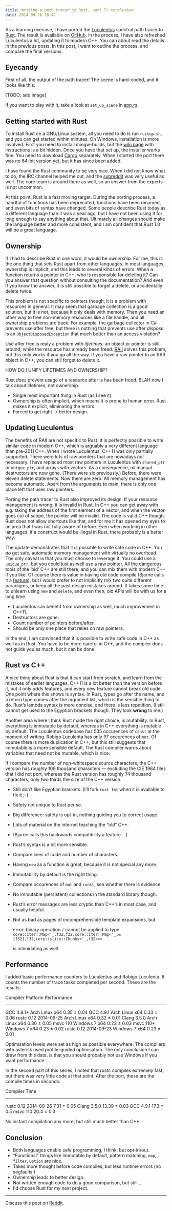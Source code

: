 ```yaml
---
title: Writing a path tracer in Rust, part 7: conclusion
date: 2014-09-28 18:42
---
```


As a learning exercise, I have ported the [Luculentus][luculentus] spectral path tracer to [Rust][rust].
The result is available on [GitHub][robigo-luculenta].
In the process, I have also refreshed Luculentus a bit, updating it to modern C++.
You can about read the details in the previous posts.
In this post, I want to outline the process, and compare the final versions.

[rust]:             http://rust-lang.org
[luculentus]:       https://github.com/ruud-v-a/luculentus
[robigo-luculenta]: https://github.com/ruud-v-a/robigo-luculenta

Eyecandy
--------
First of all, the output of the path tracer!
The scene is hard-coded, and it looks like this:

[TODO: add image]

If you want to play with it,
take a look at `set_up_scene` in [app.rs][apprs].

[apprs]: https://github.com/ruud-v-a/robigo-luculenta/blob/master/src/app.rs

Getting started with Rust
-------------------------
To install Rust on a GNU/Linux system, all you need to do is run `rustup.sh`,
and you can get started within minutes.
On Windows, installation is more involved.
First you need to install mingw-builds,
but the [wiki page][winwikipage] with instructions is a bit hidden.
Once you have that set up, the installer works fine.
You need to download [Cargo][cargo] separately.
When I started the port there was no 64-bit version yet,
but it has since been added.

[winwikipage]: https://github.com/rust-lang/rust/wiki/Using-Rust-on-Windows
[cargo]:       http://crates.io/

I have found the Rust community to be very nice.
When I did not know what to do, the IRC channel helped me out,
and the [subreddit][r/rust] was very useful as well.
The core team is around there as well,
so an answer from the experts is not uncommon.

[r/rust]: http://www.reddit.com/r/rust

At this point, Rust is a fast moving target.
During the porting process, a handful of functions has been deprecated,
functions have been renamed,
and even bits of syntax have changed.
Some people describe Rust today as a different language than it was a year ago,
but I have not been using it for long enough to say anything about that.
Ultimately all changes should make the language better and more consistent,
and I am confident that Rust 1.0 will be a great language.

Ownership
---------
If I had to describe Rust in one word, it would be _ownership_.
For me, this is the one thing that sets Rust apart from other languages.
In most languages, ownership is implicit,
and this leads to several kinds of errors.
When a function returns a pointer in C++, who is responsible for deleting it?
Can you answer that question without consulting the documentation?
And even if you know the answer, it is still possible to forget a delete,
or accidentally delete twice.

This problem is not specific to pointers though, it is a problem with resources in general.
It may seem that garbage collection is a good solution,
but it is not, because it only deals with memory.
Then you need an other way to free non-memory resources like a file handle,
and all ownership problems are back.
For example, the garbage collector in C# prevents use after free,
but there is nothing that prevents use after _dispose_.
Is an `ObjectDisposedException` that much better than an access violation?

Use after free is realy a problem with _lifetimes_:
an object or pointer is still around,
while the resource has already been freed.
[RAII][raii] solves this problem,
but this only works if you go all the way.
If you have a raw pointer to an RAII object in C++, you can still forget to delete it.

HOW DO I UNIFY LIFETIMES AND OWNERSHIP?

[raii]: https://en.wikipedia.org/wiki/Resource_Acquisition_Is_Initialization

Rust _does_ prevent usage of a resource after is has been freed.
BLAH now I talk about lifetimes, not ownership.

- Single most important thing in Rust (as I see it).
- Ownership is often implicit, which means it is prone to human error.
  Rust makes it explicit, eliminating the errors.
- Forced to get right -> better design.

Updating Luculentus
-------------------
The benefits of RAII are not specific to Rust.
It is perfectly possible to write similar code in modern C++,
which is arguably a very different language than pre-2011 C++.
When I wrote Luculentus, C++11 was only partially supported.
There were lots of raw pointers that are nowadays not necessary.
I have replaced most raw pointers in Luculentus with `shared_ptr` or `unique_ptr`,
and arrays with vectors.
As a consequence, _all_ manual destructors are now gone.
(There were six previously.)
Before, there were eleven delete statements.
Now there are zero.
All memory management has become automatic.
Apart from the arguments to main, there is only one place left that uses raw pointers.

Porting the path tracer to Rust also improved its design.
If your resource management is wrong, it is invalid in Rust.
In C++ you can get away with e.g. taking the address of the first element of a vector,
and when the vector goes out of scope, the pointer will be invalid.
The code is valid C++ though.
Rust does not allow shortcuts like that,
and for me it has opened my eyes to an area that I was not fully aware of before.
Even when working in other languages,
if a construct would be illegal in Rust,
there probably is a better way.

The update demonstrates that it _is_ possible to write safe code in C++.
You _do_ get safe, automatic memory management with virtually no overhead.
The only caveat is that you must choose to leverage it.
You could use a `unique_ptr`, but you could just as well use a raw pointer.
All the dangerous tools of the ‘old’ C++ are still there,
and you can mix them with modern C++ if you like.
Of course there is value in having old code compile (Bjarne calls it a [feature][feature]),
but I would prefer to not implicitly mix two quite different paradigms,
or keep all the past design mistakes around.
It takes some time to unlearn using `new` and `delete`,
and even then, old APIs will be with us for a long time.

[feature]: http://channel9.msdn.com/Events/GoingNative/2013/Opening-Keynote-Bjarne-Stroustrup

- Luculentus can benefit from ownership as well, much improvement in C++11.
- Destructors are gone.
- Count number of pointers before/after.
- Should be only one place that relies on raw pointers.

In the end, I am convinced that it is possible to write safe code in C++ as well as in Rust.
You have to be more careful in C++,
and the compiler does not guide you as much,
but it can be done.

Rust vs C++
-----------
A nice thing about Rust is that it can start from scratch,
and learn from the mistakes of earlier languages.
C++11 is a lot better than the version before it,
but it only _adds_ features,
and every new feature cannot break old code.
One point where this shows is syntax.
In Rust, types go after the name, and a return type comes after the argument list,
which is the sensible thing to do.
Rust’s lambda syntax is more concise, and there is less repetition.
(I still cannot get used to the Egyption brackets though.
They look **wrong** to me.)

Another area where I think Rust made the right choice, is mutability.
In Rust, everything is immutable by default, whereas in C++ everything is mutable by default.
The Luculentus codebase has 535 occurences of `const` at the moment of writing.
Robigo Luculenta has only 97 occurences of `mut`.
Of course there is more duplication in C++,
but this still suggests that immutable is a more sensible default.
The Rust compiler warns about variables that need not be mutable, which is nice.

If I compare the number of non-whitespace source characters,
the C++ version has roughly 109 thousand characters — excluding the CIE 1964 files that I did not port,
whereas the Rust version has roughly 74 thousand characters,
only two thirds the size of the C++ version.

- Still don’t like Egyptian brackets. (I’ll fork `rust fmt` when it is available to fix it ;-)
- Safety not unique to Rust per se.
- Big difference: safety is opt-in, nothing guiding you to correct usage.
- Lots of material on the internet teaching the “old” C++.
- (Bjarne calls this backwards compatibility a feature …)
- Rust’s syntax is a bit more sensible.
- Compare lines of code and number of characters.
- Having `new` as a function is great, because it is not special any more.

- Immutability by default is the right thing.
- Compare occurences of `mut` and `const`, see whether there is evidence.
- No immutable (persistent) collections in the standard library though.

- Rust’s error messages are less cryptic than C++’s in most case, and usually helpful.
- Not as bad as pages of incomprehensible template expansions,
  but

    error: binary operation `/` cannot be applied to type `core::iter::Map<'_,f32,f32,core::iter::Map<'_,&[f32],f32,core::slice::Chunks<'_,f32>>>`

  is intimidating as well.

Performance
-----------
I added basic performance counters to Luculentus and Robigo Luculenta.
It counts the number of trace tasks completed per second.
These are the results:

Compiler               Platform        Performance
---------------------  --------------  -----------
GCC 4.9.1*             Arch Linux x64  0.35 ± 0.04
GCC 4.9.1              Arch Linux x64  0.33 ± 0.06
rustc 0.12 2014-09-25  Arch Linux x64  0.32 ± 0.01
Clang 3.5.0            Arch Linux x64  0.30 ± 0.05
msvc 110               Windows 7 x64   0.23 ± 0.03
msvc 110*              Windows 7 x64   0.23 ± 0.02
rustc 0.12 2014-09-23  Windows 7 x64   0.23 ± 0.01

Optimisation levels were set as high as possible everywhere.
The compilers with asterisk used profile-guided optimisation.
The only conclusion I can draw from this data,
is that you should probably not use Windows if you want performance.

In the second part of this series,
I noted that rustc compiles extremely fast,
but there was very little code at that point.
After the port, these are the compile times in seconds:

Compiler               Time
---------------------  ------------
rustc 0.12 2014-09-26   7.31 ± 0.05
Clang 3.5.0            13.39 ± 0.03
GCC 4.9.1              17.3  ± 0.5
msvc 110               20.4  ± 0.3

No instant compilation any more, but still much better than C++.

Conclusion
----------
- Both languages enable safe programming, I think, but opt-in/out.
- “Functional” things like immutable by default, pattern matching, `map`, `filter`, `Option` are nice.
- Takes more thought before code compiles, but less runtime errors (no segfaults!)
- Ownership leads to better design.
- Not written enough code to do a good comparison, but still …
- I'd choose Rust for my next project.

---

Discuss this post on [Reddit][reddit].

[reddit]: http://reddit.com/r/rust/ruudvanasseldonk.com/2014/09/28/writing-a-path-tracer-in-rust-part-7-conclusion
